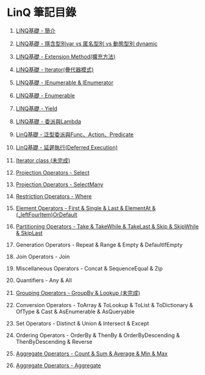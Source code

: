 ﻿# LinQ 筆記目錄

1. [LINQ基礎 - 簡介](https://hackmd.io/gwdxkE0GQiKZwsFCZk6v8Q)
2. [LINQ基礎 - 隱含型別var vs 匿名型別 vs 動態型別 dynamic](https://hackmd.io/xUTkMJ6WRI-q2HRrO5GKkg)
3. [LINQ基礎 - Extension Method(擴充方法)](https://hackmd.io/HacOoV94SZy9ryAORocmnw)
4. [LINQ基礎 - Iterator(疊代器模式)](https://hackmd.io/vnZcWNdGRCq1cjMJRMJZZA)
5. [LINQ基礎 - IEnumerable & IEnumerator](https://hackmd.io/lSm0-BylRdK-MV0AErhHyw)
6. [LINQ基礎 - Enumerable](https://hackmd.io/khKtTK-mSPyCm7wvE9ghmw)
7. [LINQ基礎 - Yield](https://hackmd.io/P_h9ag3ETIOuZMrCq41hWQ?view)
8. [LINQ基礎 - 委派與Lambda](https://hackmd.io/sU49zV1bSmaaHQIty9o4cg)
9. [LinQ基礎 - 泛型委派與Func、Action、Predicate](https://hackmd.io/xQoAvh0sTdaiHpSc9qZvDQ?view)
10. [LinQ基礎 - 延遲執行(Deferred Execution)](https://hackmd.io/W__5nByUSCSWMsUEL82ZbA?view)
11. [Iterator class (未完成)](https://hackmd.io/@CityChen/BJw6sfOSH)
11. [Projection Operators - Select](https://hackmd.io/9TPoAhThTzGCVvwGxfwqOg?view)
12. [Projection Operators - SelectMany](https://hackmd.io/mNBV8TbOQ32VSdY83nLcHg?view)
12. [Restriction Operators - Where](https://hackmd.io/DcrS1BVHT9C1ygmUxU-yGg?view)
21. [Element Operators - First & Single & Last & ElementAt & (_leftFourItem)OrDefault](https://hackmd.io/xH9XwCvDQtq0oTi2hkAW6g?view#%E7%B8%BD%E7%B5%90)

16. [Partitioning Operators - Take & TakeWhile & TakeLast & Skip & SkipWhile & SkipLast](https://hackmd.io/R4TmtFzRTWanD6Hla0-jHQ?view)
19. Generation Operators - Repeat & Range & Empty & DefaultIfEmpty
23. Join Operators - Join
20. Miscellaneous Operators - Concat & SequenceEqual & Zip 
18. Quantifiers - Any & All 
14. [Grouping Operators - GroupBy & Lookup (未完成)](https://hackmd.io/@CityChen/BkNZ-cJOS)
22. Conversion Operators - ToArray & ToLookup & ToList & ToDictionary & OfType & Cast & AsEnumerable & AsQueryable
17. Set Operators - Distinct & Union & Intersect & Except
13. Ordering Operators - OrderBy & ThenBy & OrderByDescending & ThenByDescending & Reverse
15. [Aggregate Operators - Count & Sum & Average & Min & Max](https://hackmd.io/itytIKAnRrWWUoZ79iyypQ?view)
16. [Aggregate Operators - Aggregate](https://hackmd.io/N-wyJYp8QC2Ro1KAXnzfzA)
